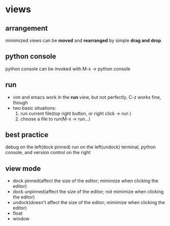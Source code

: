 # views

## arrangement
mimimized views can be **moved** and **rearranged** by simple **drag and drop**.

## python console
python console can be invoked with M-x -> python console

## run
- vim and emacs work in the **run** view, but not perfectly. C-z works fine, though
- two basic situations: 
  1. run current file(top right button, or right click -> run <current-file>) 
  2. choose a file to run(M-x -> run...)

## best practice
debug on the left(dock pinned)
run on the left(undock)
terminal, python console, and version control on the right

## view mode
- dock pinned(affect the size of the editor; mimimize when clicking the editor)
- dock unpinned(affect the size of the editor; not mimimize when clicking the editor)
- undock(doesn't affect the size of the editor; mimimize when clicking the editor)
- float
- window
